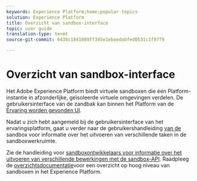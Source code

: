 ```yaml
---
keywords: Experience Platform;home;popular topics
solution: Experience Platform
title: Overzicht van sandbox-interface
topic: user guide
translation-type: tm+mt
source-git-commit: 6438c1841889ff345e1ebaedabfed0531c1f97f9

---
```



# Overzicht van sandbox-interface


Het Adobe Experience Platform biedt virtuele sandboxen die één Platform-instantie in afzonderlijke, geïsoleerde virtuele omgevingen verdelen. De gebruikersinterface van de zandbak kan binnen het Platform van de [Ervaring worden gevonden UI](https://platform.adobe.com).

Nadat u zich hebt aangemeld bij de gebruikersinterface van het ervaringsplatform, gaat u verder naar de gebruikershandleiding [van de](user-guide.md) sandbox voor informatie over het uitvoeren van verschillende taken in de sandboxwerkruimte.

Zie de handleiding voor [sandboxontwikkelaars voor informatie over het uitvoeren van verschillende bewerkingen met de sandbox-API](../api/getting-started.md). Raadpleeg de [overzichtsdocumentatie](../home.md)voor een overzicht op hoog niveau van sandboxen in het Experience Platform.

